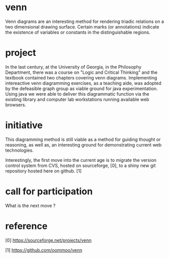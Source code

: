 # venn
Venn diagrams are an interesting method for rendering triadic relations on a two dimensional drawing surface. Certain marks (or annotations) indicate the existence of variables or constants in the distinguishable regions. 

# project

In the last century, at the University of Georgia, in the Philosophy Department, there was a course on "Logic and Critical Thinking" and the textbook contained two chapters covering venn diagrams. Implementing intereactive venn diagramming exercises, as a teaching aide, was adopted by the defeasible graph group as viable ground for java experimentation. Using java we were able to deliver this diagrammatic function via the existing library and computer lab workstations running available web browsers.

# initiative

This diagramming method is still viable as a method for guiding thought or reasoning, as well as, an interesting ground for demonstrating current web technologies.

Interestingly, the first move into the current age is to migrate the version control system from CVS, hosted on sourceforge, [0], to a shiny new git repository hosted here on github. [1]

# call for participation

What is the next move ?

# reference

[0] https://sourceforge.net/projects/venn

[1] https://github.com/oommoo/venn
